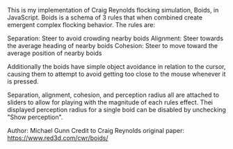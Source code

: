 This is my implementation of Craig Reynolds flocking simulation, Boids, in JavaScript.
Boids is a schema of 3 rules that when combined create emergent complex flocking behavior. The rules are:

Separation: Steer to avoid crowding nearby boids
Alignment: Steer towards the average heading of nearby boids
Cohesion: Steer to move toward the average position of nearby boids

Additionally the boids have simple object avoidance in relation to the cursor, causing them to attempt to avoid getting too close to the mouse whenever it is pressed. 

Separation, alignment, cohesion, and perception radius all are attached to sliders to allow for playing with the magnitude of each rules effect. Thei displayed  perception radius for a single boid can be disabled by unchecking "Show perception".  

Author: Michael Gunn
Credit to Craig Reynolds original paper:
https://www.red3d.com/cwr/boids/
